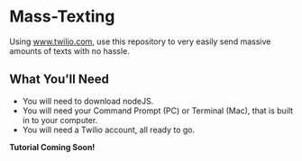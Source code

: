 # Mass-Texting
Using www.twilio.com, use this repository to very easily send massive amounts of texts with no hassle.

## What You'll Need
* You will need to download nodeJS.
* You will need your Command Prompt (PC) or Terminal (Mac), that is built in to your computer.
* You will need a Twilio account, all ready to go.

**Tutorial Coming Soon!**
